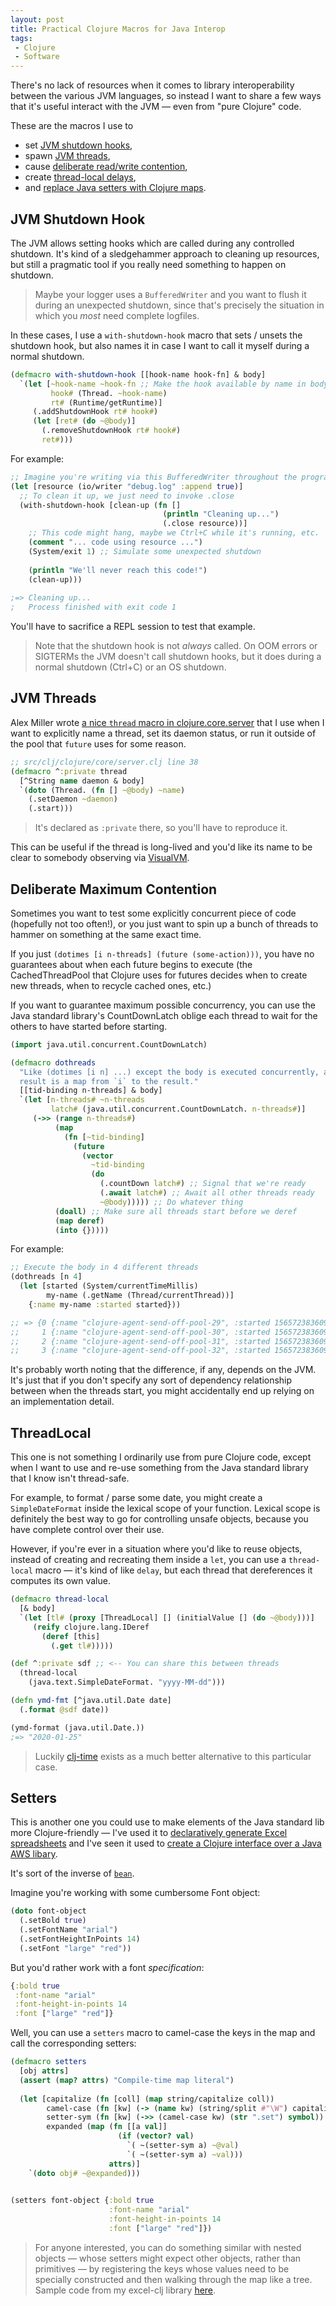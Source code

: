 ```yaml
---
layout: post
title: Practical Clojure Macros for Java Interop
tags:
 - Clojure
 - Software
---
```


There's no lack of resources when it comes to library interoperability between 
the various JVM languages, so instead I want to share a few ways that it's 
useful interact with the JVM — even from "pure Clojure" code. 

These are the macros I use to 

- set [JVM shutdown hooks](#jvm-shutdown-hook),
- spawn [JVM threads](#jvm-threads),
- cause [deliberate read/write contention](#deliberate-contention),
- create [thread-local delays](#threadlocal),
- and [replace Java setters with Clojure maps](#setters).

## <a name="jvm-shutdown-hook"></a> JVM Shutdown Hook

The JVM allows setting hooks which are called during any controlled shutdown. 
It's kind of a sledgehammer approach to cleaning up resources, but still a 
pragmatic tool if you really need something to happen on shutdown. 

> Maybe your logger uses a `BufferedWriter` and you want to flush it during an 
  unexpected shutdown, since that's precisely the situation in which you _most_ 
  need complete logfiles.

In these cases, I use a `with-shutdown-hook` macro that sets / unsets the
shutdown hook, but also names it in case I want to call it myself during a 
normal shutdown.

```clojure
(defmacro with-shutdown-hook [[hook-name hook-fn] & body]
  `(let [~hook-name ~hook-fn ;; Make the hook available by name in body
         hook# (Thread. ~hook-name) 
         rt# (Runtime/getRuntime)]
     (.addShutdownHook rt# hook#)
     (let [ret# (do ~@body)]
       (.removeShutdownHook rt# hook#)
       ret#)))
```

For example:
  
```clojure
;; Imagine you're writing via this BufferedWriter throughout the program
(let [resource (io/writer "debug.log" :append true)]
  ;; To clean it up, we just need to invoke .close
  (with-shutdown-hook [clean-up (fn []
                                  (println "Cleaning up...")
                                  (.close resource))]
    ;; This code might hang, maybe we Ctrl+C while it's running, etc.
    (comment "... code using resource ...")
    (System/exit 1) ;; Simulate some unexpected shutdown
    
    (println "We'll never reach this code!")
    (clean-up)))
    
;=> Cleaning up...
;   Process finished with exit code 1
```

You'll have to sacrifice a REPL session to test that example.

> Note that the shutdown hook is not _always_ called. On OOM errors or SIGTERMs 
  the JVM doesn't call shutdown hooks, but it does during a normal shutdown
  (Ctrl+C) or an OS shutdown.
  

## <a name="jvm-threads"></a> JVM Threads

Alex Miller wrote 
[a nice `thread` macro in clojure.core.server](https://github.com/clojure/clojure/blob/0035cd8d73517e7475cb8b96c7911eb0c43a1a9d/src/clj/clojure/core/server.clj#L38)
that I use when I want to explicitly name a thread, set its daemon status, or
run it outside of the pool that `future` uses for some reason.

```clojure
;; src/clj/clojure/core/server.clj line 38
(defmacro ^:private thread
  [^String name daemon & body]
  `(doto (Thread. (fn [] ~@body) ~name)
    (.setDaemon ~daemon)
    (.start)))
```

> It's declared as `:private` there, so you'll have to reproduce it.

This can be useful if the thread is long-lived and you'd like its name to be 
clear to somebody observing via [VisualVM](https://visualvm.github.io/).


## <a name="deliberate-contention"></a> Deliberate Maximum Contention

Sometimes you want to test some explicitly concurrent piece of code (hopefully
not too often!), or you just want to spin up a bunch of threads to hammer on
something at the same exact time. 

If you just `(dotimes [i n-threads] (future (some-action)))`, you have no 
guarantees about when each future begins to execute (the CachedThreadPool that
Clojure uses for futures decides when to create new threads, when to recycle
cached ones, etc.)

If you want to guarantee maximum possible concurrency, you can use the Java 
standard library's CountDownLatch oblige each thread to wait for the others to 
have started before starting.

```clojure
(import java.util.concurrent.CountDownLatch)

(defmacro dothreads
  "Like (dotimes [i n] ...) except the body is executed concurrently, and the
  result is a map from `i` to the result."
  [[tid-binding n-threads] & body]
  `(let [n-threads# ~n-threads
         latch# (java.util.concurrent.CountDownLatch. n-threads#)]
     (->> (range n-threads#)
          (map
            (fn [~tid-binding]
              (future
                (vector
                  ~tid-binding
                  (do
                    (.countDown latch#) ;; Signal that we're ready
                    (.await latch#) ;; Await all other threads ready
                    ~@body))))) ;; Do whatever thing
          (doall) ;; Make sure all threads start before we deref
          (map deref)
          (into {}))))
```

For example:

```clojure
;; Execute the body in 4 different threads
(dothreads [n 4]
  (let [started (System/currentTimeMillis)
        my-name (.getName (Thread/currentThread))]
    {:name my-name :started started}))

;; => {0 {:name "clojure-agent-send-off-pool-29", :started 1565723836090},
;;     1 {:name "clojure-agent-send-off-pool-30", :started 1565723836090},
;;     2 {:name "clojure-agent-send-off-pool-31", :started 1565723836090},
;;     3 {:name "clojure-agent-send-off-pool-32", :started 1565723836090}}
```

It's probably worth noting that the difference, if any, depends on the JVM. It's
just that if you don't specify any sort of dependency relationship between when
the threads start, you might accidentally end up relying on an implementation 
detail.


## <a name="threadlocal"></a> ThreadLocal

This one is not something I ordinarily use from pure Clojure code, except when
I want to use and re-use something from the Java standard library that I know 
isn't thread-safe.

For example, to format / parse some date, you might create a `SimpleDateFormat` 
inside the lexical scope of your function. Lexical scope is definitely the best
way to go for controlling unsafe objects, because you have complete control over
their use. 

However, if you're ever in a situation where you'd like to reuse objects, 
instead of creating and recreating them inside a `let`, you can use a 
`thread-local` macro — it's kind of like `delay`, but each thread that 
dereferences it computes its own value.

```clojure
(defmacro thread-local
  [& body]
  `(let [tl# (proxy [ThreadLocal] [] (initialValue [] (do ~@body)))]
     (reify clojure.lang.IDeref
       (deref [this]
         (.get tl#)))))

(def ^:private sdf ;; <-- You can share this between threads
  (thread-local 
    (java.text.SimpleDateFormat. "yyyy-MM-dd")))

(defn ymd-fmt [^java.util.Date date]
  (.format @sdf date))

(ymd-format (java.util.Date.))
;=> "2020-01-25"
```

> Luckily [clj-time](https://github.com/clj-time/clj-time) exists as a much 
  better alternative to this particular case.


## <a name="setters"></a> Setters

This is another one you could use to make elements of the Java standard lib more
Clojure-friendly — I've used it to 
[declaratively generate Excel spreadsheets](https://github.com/matthewdowney/excel-clj)
and I've seen it used to 
[create a Clojure interface over a Java AWS libary](https://github.com/mcohen01/amazonica).

It's sort of the inverse of [`bean`](https://clojuredocs.org/clojure.core/bean).

Imagine you're working with some cumbersome Font object:

```clojure
(doto font-object
  (.setBold true)
  (.setFontName "arial")
  (.setFontHeightInPoints 14)
  (.setFont "large" "red"))
```

But you'd rather work with a font _specification_:

```clojure
{:bold true
 :font-name "arial"
 :font-height-in-points 14 
 :font ["large" "red"]}
```

Well, you can use a `setters` macro to camel-case the keys in the map and call
the corresponding setters:

```clojure
(defmacro setters
  [obj attrs]
  (assert (map? attrs) "Compile-time map literal")
  
  (let [capitalize (fn [coll] (map string/capitalize coll))
        camel-case (fn [kw] (-> (name kw) (string/split #"\W") capitalize string/join))
        setter-sym (fn [kw] (->> (camel-case kw) (str ".set") symbol))
        expanded (map (fn [[a val]]
                        (if (vector? val)
                          `( ~(setter-sym a) ~@val)
                          `( ~(setter-sym a) ~val)))
                      attrs)]
    `(doto obj# ~@expanded)))

   
(setters font-object {:bold true 
                      :font-name "arial"
                      :font-height-in-points 14 
                      :font ["large" "red"]})
```

> For anyone interested, you can do something similar with nested objects — 
  whose setters might expect other objects, rather than primitives — by 
  registering the keys whose values need to be specially constructed and then
  walking through the map like a tree. Sample code from my excel-clj library
  [here](https://github.com/matthewdowney/excel-clj/blob/master/src/excel_clj/style.clj).
